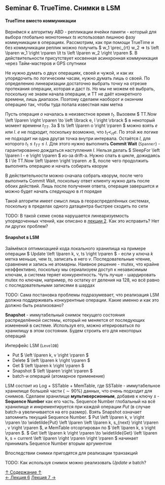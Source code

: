 ## Seminar 6. TrueTime. Снимки в LSM

#### TrueTime вместо коммуникации

Вернёмся к алгоритму ABD - репликации ячейки памяти - который для выбора глобально монотонных $ts$ использовал лишнюю фазу коммуникации в операциях. Рассмотрим, как при помощи TrueTime и без коммуникации реплик можно получить $` w_1 \prec_{rt} w_2 => ts \left \lparen w_1 \right \rparen \lt ts \left \lparen w_2 \right \rparen `$. В действительности присутствует косвенная асинхронная коммуникация через Тайм-мастеров и GPS спутники

Не нужно думать о двух операциях, своей и чужой, и как их упорядочить по логическим часам, нужно думать лишь о своей. По определению линеаризации достаточно выбрать точку на отрезке протекания операции, которая и даст $ts$. Но мы не можем её выбрать, поскольку не знаем начала операции, и TT не даёт конкретного времени, лишь диапазон. Поэтому сделаем наоборот и окончим операцию так, чтобы туда попала известная нам метка

Пусть операция $o$ началась в неизвестное время $t_1$. Вызовем $` TT.Now \left \lparen \right \rparen \to \left \lbrack e, l \right \rbrack `$ в некоторый момент времени $` t_{TT} `$. За $` ts \left \lparen o \right \rparen `$ можно взять $e$ или $l$. $e$ не подходит, поскольку возможно, что $` t_1 \prec_{rt} e `$. По этой же логике не подходит ни одна другая точка внутри интервала. Остаётся $l$, для которого $` t_1 \le t_{TT} \le l `$. Для этого нужно выполнить **Commit Wait** (`Spanner`) - гарантированно дождаться наступления $l$. Нельзя делать $` SleepFor \left \lparen l - e \right \rparen `$ из-за drift-а. Нужно спать в цикле, дожидаясь $` l \le TT.Now \left \lparen \right \rparen .e `$, после чего продолжить выполнять операцию и начать собирать кворум

В действительности можно сначала собрать кворум, после чего выполнить Commit Wait, поскольку ответ клиенту нужно дать после обоих действий. Лишь после получения ответа, операция завершится и можно будет начать следующую в $rt$ порядке

Такой алгоритм имеет смысл лишь в геораспределённых системах, поскольку в пределах одного датацентра быстрее сходить по сети

TODO: В такой схеме снова нарушается линеаризуемость упорядоченных чтений, как описано в [лекции 2](https://github.com/ddvamp/distributed-db-learning/blob/main/notes/dist-sys-mipt/lectures/lecture-2.md#нарушение-линеаризации). Как это исправить? Нет ли других проблем?

#### Snapshot в LSM

Займёмся оптимизацией кода локального хранилища на примере операции $` Update \left \lparen k, v, ts \right \rparen `$ - если у ключа $k$ метка меньше, чем $ts$, записать в него $v$. Последовательные чтение, сравнение и запись не атомарны. Наивное решение - mutex, что крайне неэффективно, поскольку мы сериализуем доступ к независимым ключам, а система теряет конкурентность. Чуть лучше - шардировать mutex по ключам, например, по остатку от деления на 128, но всё равно с последовательными записями в шардах

TODO: Сама постановка проблемы подразумевает, что реализация LSM должна поддерживать конкурентные операции. Какие именно и как это должно быть реализовано?

**Snapshot** - иммутабельный снимок текущего состояния распределённой системы, который не меняется от последующих изменений в системе. Используя его, можно итерироваться по хранилищу в этом состоянии. Будем строить его для некоторых операций

Интерфейс LSM (`LevelDB`)
- Put $` \left \lparen k, v \right \rparen `$
- Delete $` \left \lparen k \right \rparen `$
- Get $` \left \lparen k \right \rparen `$
- Snapshot $` \left \lparen \right \rparen `$
- batch-и операций (атомарное применение)

LSM состоит из Log + SSTable + MemTable, где SSTable - иммутабельное хранилище большей части ($` \sim 90 \%`$) данных, что очень подходит для снимков. Сделаем хранилище **мультиверсионным**, добавив к ключу $s$ - **Sequence Number** как его часть. Sequence Number глобальный на всё хранилище и инкрементируется при каждой операции $Put$ (в случае batch-а увеличивается на его размер). Взять Snapshot означает запомнить текущий Sequence Number. $` Put \left \lparen k, v \right \rparen \to \widetilde{Put} \left \lparen \left \lparen k, s_{next} \right \rparen , v \right \rparen `$, и MemTable отсортирован по $` \left \lparen k, s \right \rparen `$. $` Get \left \lparen k \right \rparen \to \widetilde{Get} \left \lparen k, s = current \left \lparen \right \rparen \right \rparen `$ начинает принимать Sequence Number вторым аргументом

Впоследствии снимки пригодятся для реализации транзакций

TODO: Как используя снимок можно реализовать $Update$ и batch?

[↑ Содержание ↑](https://github.com/ddvamp/distributed-db-learning/tree/main/notes/dist-sys-mipt#содержание)\
[← Лекция 6](https://github.com/ddvamp/distributed-db-learning/blob/main/notes/dist-sys-mipt/lectures/lecture-6.md)
[Лекция 7 →](https://github.com/ddvamp/distributed-db-learning/blob/main/notes/dist-sys-mipt/lectures/lecture-7.md)
